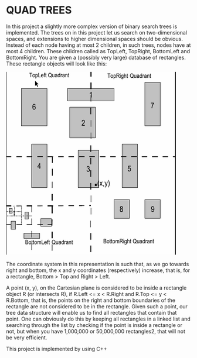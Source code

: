 # QUAD TREES

In this project a slightly more complex version of binary search
trees is implemented. The trees on in this project let us search on two-dimensional spaces,
and extensions to higher dimensional spaces should be obvious. Instead of each node
having at most 2 children, in such trees, nodes have at most 4 children. These children called as TopLeft, TopRight, BottomLeft
and BottomRight. You are given a (possibly very large) database of rectangles. These rectangle objects will look like this:



![alt text](https://github.com/ugurdumantepe0/quad_trees/blob/master/quad%20tree.png)



The coordinate system in this representation is such that, as we go towards right and bottom, the x and y coordinates
(respectively) increase, that is, for a rectangle, Bottom > Top and Right > Left.

A point (x, y), on the Cartesian plane is considered to be inside a rectangle object R (or intersects R), if R.Left <= x < R.Right and R.Top <= y < R.Bottom, that is, the points on the right and bottom boundaries of the rectangle are not considered to be in the rectangle. Given such a point, our tree data structure will enable us to find all rectangles that contain that point. One can obviously do this by keeping all
rectangles in a linked list and searching through the list by checking if the point is inside a rectangle or not, but when you have 1,000,000 or 50,000,000 rectangles2, that will not be very efficient.

This project is implemented by using C++
